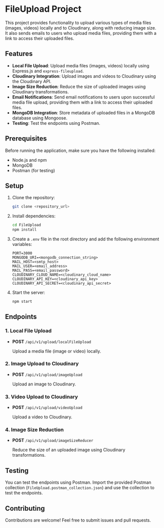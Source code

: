 # FileUpload Project

This project provides functionality to upload various types of media files (images, videos) locally and to Cloudinary, along with reducing image size. It also sends emails to users who upload media files, providing them with a link to access their uploaded files.

## Features

- **Local File Upload**: Upload media files (images, videos) locally using Express.js and `express-fileupload`.
- **Cloudinary Integration**: Upload images and videos to Cloudinary using the Cloudinary API.
- **Image Size Reduction**: Reduce the size of uploaded images using Cloudinary transformations.
- **Email Notifications**: Send email notifications to users upon successful media file upload, providing them with a link to access their uploaded files.
- **MongoDB Integration**: Store metadata of uploaded files in a MongoDB database using Mongoose.
- **Testing**: Test the endpoints using Postman.

## Prerequisites

Before running the application, make sure you have the following installed:

- Node.js and npm
- MongoDB
- Postman (for testing)

## Setup

1. Clone the repository:

    ```bash
    git clone <repository_url>
    ```

2. Install dependencies:

    ```bash
    cd FileUpload
    npm install
    ```

3. Create a `.env` file in the root directory and add the following environment variables:

    ```plaintext
    PORT=3000
    MONGODB_URI=<mongodb_connection_string>
    MAIL_HOST=<smtp_host>
    MAIL_USER=<email_address>
    MAIL_PASS=<email_password>
    CLOUDINARY_CLOUD_NAME=<cloudinary_cloud_name>
    CLOUDINARY_API_KEY=<cloudinary_api_key>
    CLOUDINARY_API_SECRET=<cloudinary_api_secret>
    ```

4. Start the server:

    ```bash
    npm start
    ```

## Endpoints

### 1. Local File Upload

- **POST** `/api/v1/upload/localFileUpload`

  Upload a media file (image or video) locally.

### 2. Image Upload to Cloudinary

- **POST** `/api/v1/upload/imageUpload`

  Upload an image to Cloudinary.

### 3. Video Upload to Cloudinary

- **POST** `/api/v1/upload/videoUpload`

  Upload a video to Cloudinary.

### 4. Image Size Reduction

- **POST** `/api/v1/upload/imageSizeReducer`

  Reduce the size of an uploaded image using Cloudinary transformations.

## Testing

You can test the endpoints using Postman. Import the provided Postman collection (`FileUpload.postman_collection.json`) and use the collection to test the endpoints.

## Contributing

Contributions are welcome! Feel free to submit issues and pull requests.
